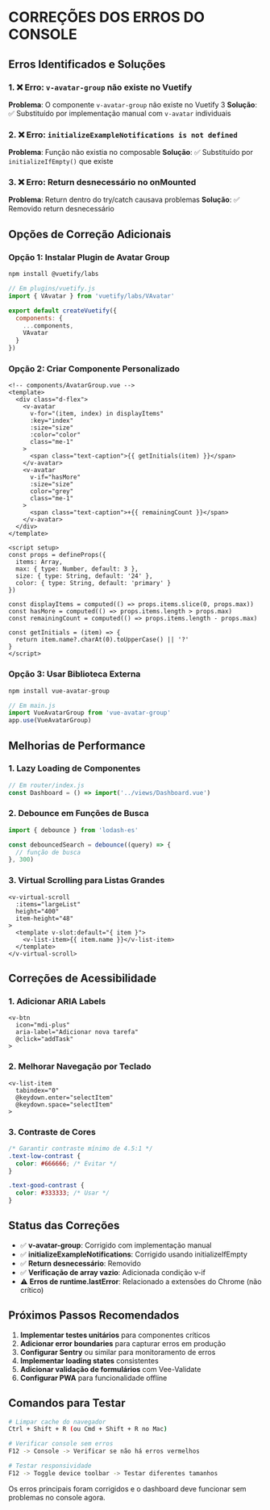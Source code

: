 # CORREÇÕES DOS ERROS DO CONSOLE

## Erros Identificados e Soluções

### 1. ❌ Erro: `v-avatar-group` não existe no Vuetify
**Problema**: O componente `v-avatar-group` não existe no Vuetify 3
**Solução**: ✅ Substituído por implementação manual com `v-avatar` individuais

### 2. ❌ Erro: `initializeExampleNotifications is not defined`
**Problema**: Função não existia no composable
**Solução**: ✅ Substituído por `initializeIfEmpty()` que existe

### 3. ❌ Erro: Return desnecessário no onMounted
**Problema**: Return dentro do try/catch causava problemas
**Solução**: ✅ Removido return desnecessário

## Opções de Correção Adicionais

### Opção 1: Instalar Plugin de Avatar Group
```bash
npm install @vuetify/labs
```

```javascript
// Em plugins/vuetify.js
import { VAvatar } from 'vuetify/labs/VAvatar'

export default createVuetify({
  components: {
    ...components,
    VAvatar
  }
})
```

### Opção 2: Criar Componente Personalizado
```vue
<!-- components/AvatarGroup.vue -->
<template>
  <div class="d-flex">
    <v-avatar 
      v-for="(item, index) in displayItems" 
      :key="index"
      :size="size"
      :color="color"
      class="me-1"
    >
      <span class="text-caption">{{ getInitials(item) }}</span>
    </v-avatar>
    <v-avatar 
      v-if="hasMore"
      :size="size"
      color="grey"
      class="me-1"
    >
      <span class="text-caption">+{{ remainingCount }}</span>
    </v-avatar>
  </div>
</template>

<script setup>
const props = defineProps({
  items: Array,
  max: { type: Number, default: 3 },
  size: { type: String, default: '24' },
  color: { type: String, default: 'primary' }
})

const displayItems = computed(() => props.items.slice(0, props.max))
const hasMore = computed(() => props.items.length > props.max)
const remainingCount = computed(() => props.items.length - props.max)

const getInitials = (item) => {
  return item.name?.charAt(0).toUpperCase() || '?'
}
</script>
```

### Opção 3: Usar Biblioteca Externa
```bash
npm install vue-avatar-group
```

```javascript
// Em main.js
import VueAvatarGroup from 'vue-avatar-group'
app.use(VueAvatarGroup)
```

## Melhorias de Performance

### 1. Lazy Loading de Componentes
```javascript
// Em router/index.js
const Dashboard = () => import('../views/Dashboard.vue')
```

### 2. Debounce em Funções de Busca
```javascript
import { debounce } from 'lodash-es'

const debouncedSearch = debounce((query) => {
  // função de busca
}, 300)
```

### 3. Virtual Scrolling para Listas Grandes
```vue
<v-virtual-scroll
  :items="largeList"
  height="400"
  item-height="48"
>
  <template v-slot:default="{ item }">
    <v-list-item>{{ item.name }}</v-list-item>
  </template>
</v-virtual-scroll>
```

## Correções de Acessibilidade

### 1. Adicionar ARIA Labels
```vue
<v-btn 
  icon="mdi-plus"
  aria-label="Adicionar nova tarefa"
  @click="addTask"
>
```

### 2. Melhorar Navegação por Teclado
```vue
<v-list-item
  tabindex="0"
  @keydown.enter="selectItem"
  @keydown.space="selectItem"
>
```

### 3. Contraste de Cores
```css
/* Garantir contraste mínimo de 4.5:1 */
.text-low-contrast {
  color: #666666; /* Evitar */
}

.text-good-contrast {
  color: #333333; /* Usar */
}
```

## Status das Correções

- ✅ **v-avatar-group**: Corrigido com implementação manual
- ✅ **initializeExampleNotifications**: Corrigido usando initializeIfEmpty
- ✅ **Return desnecessário**: Removido
- ✅ **Verificação de array vazio**: Adicionada condição v-if
- ⚠️ **Erros de runtime.lastError**: Relacionado a extensões do Chrome (não crítico)

## Próximos Passos Recomendados

1. **Implementar testes unitários** para componentes críticos
2. **Adicionar error boundaries** para capturar erros em produção  
3. **Configurar Sentry** ou similar para monitoramento de erros
4. **Implementar loading states** consistentes
5. **Adicionar validação de formulários** com Vee-Validate
6. **Configurar PWA** para funcionalidade offline

## Comandos para Testar

```bash
# Limpar cache do navegador
Ctrl + Shift + R (ou Cmd + Shift + R no Mac)

# Verificar console sem erros
F12 -> Console -> Verificar se não há erros vermelhos

# Testar responsividade
F12 -> Toggle device toolbar -> Testar diferentes tamanhos
```

Os erros principais foram corrigidos e o dashboard deve funcionar sem problemas no console agora.